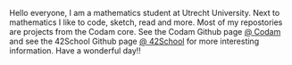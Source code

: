 Hello everyone, 
I am a mathematics student at Utrecht University. Next to mathematics I like to code, sketch, read and more. 
Most of my repostories are projects from the Codam core. See the Codam Github page [@ Codam](https://github.com/codam-coding-college) and see the 42School Github page [@ 42School](https://github.com/42School) for more interesting information.
Have a wonderful day!!
